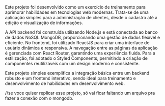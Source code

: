 Este projeto foi desenvolvido como um exercício de treinamento para aprimorar habilidades em tecnologias web modernas. Trata-se de uma aplicação simples para a administração de clientes, desde o cadastro até a edição e visualização de informações.

A API backend foi construída utilizando Node.js e está conectada ao banco de dados NoSQL MongoDB, proporcionando uma gestão de dados flexível e eficiente. No frontend, foi utilizado ReactJS para criar uma interface de usuário dinâmica e responsiva. A navegação entre as páginas da aplicação é gerenciada com React Router, garantindo uma experiência fluida. Para a estilização, foi adotado o Styled Components, permitindo a criação de componentes reutilizáveis com um design moderno e consistente.

Este projeto simples exemplifica a integração básica entre um backend robusto e um frontend interativo, sendo ideal para treinamento e desenvolvimento de habilidades em desenvolvimento web.

//se voce quiser replicar esse projeto, só vai ficar faltando um arquivo pra fazer a conexão com o mongodb.
